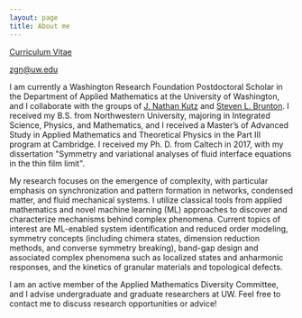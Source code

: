 ```yaml
---
layout: page
title: About me
---
```


[Curriculum Vitae](/assets/ZGNicolaou_CV.pdf)

[zgn@uw.edu](mailto:zgn@uw.edu)

I  am currently a Washington Research Foundation Postdoctoral Scholar in the Department of Applied Mathematics at the University of Washington, and I collaborate with the groups of [J. Nathan Kutz](https://faculty.washington.edu/kutz/) and [Steven L. Brunton](https://www.eigensteve.com/). I received my B.S. from Northwestern University, majoring in Integrated Science, Physics, and Mathematics, and I received a Master’s of Advanced Study in Applied Mathematics and Theoretical Physics in the Part III program at Cambridge. I received my Ph. D. from Caltech in 2017, with my dissertation "Symmetry and variational analyses of fluid interface equations in the thin film limit".

My research focuses on the emergence of complexity, with particular emphasis on synchronization and pattern formation in networks, condensed matter, and fluid mechanical systems. I utilize classical tools from applied mathematics and novel machine learning (ML) approaches to discover and characterize mechanisms behind complex phenomena. Current topics of interest are ML-enabled system identification and reduced order modeling, symmetry concepts (including chimera states, dimension reduction methods, and converse symmetry breaking), band-gap design and associated complex phenomena such as localized states and anharmonic responses, and the kinetics of granular materials and topological defects.

I am an active member of the Applied Mathematics Diversity Committee, and I advise undergraduate and graduate researchers at UW. Feel free to contact me to discuss research opportunities or advice!
